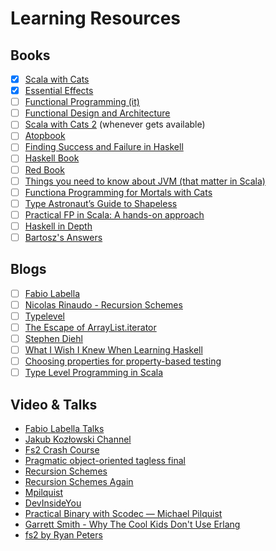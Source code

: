 # Learning Resources

## Books
- [x] [Scala with Cats](https://underscore.io/books/scala-with-cats/)
- [x] [Essential Effects](https://essentialeffects.dev/)
- [ ] [Functional Programming (it)](https://github.com/gcanti/functional-programming)
- [ ] [Functional Design and Architecture](https://leanpub.com/functional-design-and-architecture)
- [ ] [Scala with Cats 2](https://www.scalawithcats.com/) (whenever gets available)
- [ ] [Atopbook](https://atypeofprogramming.com/)
- [ ] [Finding Success and Failure in Haskell](https://leanpub.com/finding-success-in-haskell)
- [ ] [Haskell Book](https://lorepub.com/product/haskellbook)
- [ ] [Red Book](https://www.manning.com/books/functional-programming-in-scala)
- [ ] [Things you need to know about JVM (that matter in Scala)](https://leanpub.com/jvm-scala-book)
- [ ] [Functiona Programming for Mortals with Cats](https://leanpub.com/fpmortals-cats)
- [ ] [Type Astronaut’s Guide to Shapeless](https://underscore.io/books/shapeless-guide/)
- [ ] [Practical FP in Scala: A hands-on approach](https://leanpub.com/pfp-scala)
- [ ] [Haskell in Depth](https://www.manning.com/books/haskell-in-depth?a_aid=bravit&a_bid=3f69e5d2)
- [ ] [Bartosz's Answers](http://danshiebler.com/2018-11-10-category-solutions/)

## Blogs
- [ ] [Fabio Labella](https://systemfw.org/)
- [ ] [Nicolas Rinaudo - Recursion Schemes](https://nrinaudo.github.io/recschemes/)
- [ ] [Typelevel](https://typelevel.org/blog/)
- [ ] [The Escape of ArrayList.iterator](https://psy-lob-saw.blogspot.com/2014/12/the-escape-of-arraylistiterator.html?m=1)
- [ ] [Stephen Diehl](https://www.stephendiehl.com/pages/writings.html)
- [ ] [What I Wish I Knew When Learning Haskell](http://dev.stephendiehl.com/hask/)
- [ ] [Choosing properties for property-based testing](https://fsharpforfunandprofit.com/posts/property-based-testing-2/)
- [ ] [Type Level Programming in Scala](https://apocalisp.wordpress.com/2010/06/08/type-level-programming-in-scala/)

## Video & Talks
- [Fabio Labella Talks](https://systemfw.org/talks.html)
- [Jakub Kozłowski Channel](https://www.youtube.com/channel/UCBSRCuGz9laxVv0rAnn2O9Q)
- [Fs2 Crash Course](https://www.youtube.com/watch?v=YWhrrfP3718)
- [Pragmatic object-oriented tagless final](https://vimeo.com/363249962)
- [Recursion Schemes](https://youtu.be/tP77Ryy9Qxs)
- [Recursion Schemes Again](https://youtu.be/hh9SYl-IfIc)
- [Mpilquist](https://www.youtube.com/channel/UC61cqIh_Yt2LT_fhQ5j4uoQ)
- [DevInsideYou](https://www.youtube.com/c/DevInsideYou)
- [Practical Binary with Scodec — Michael Pilquist](https://youtu.be/jM21a-t4JnQ)
- [Garrett Smith - Why The Cool Kids Don't Use Erlang](https://www.youtube.com/watch?v=3MvKLOecT1I)
- [fs2 by Ryan Peters](https://youtu.be/BZ8O6T7Y1UE)